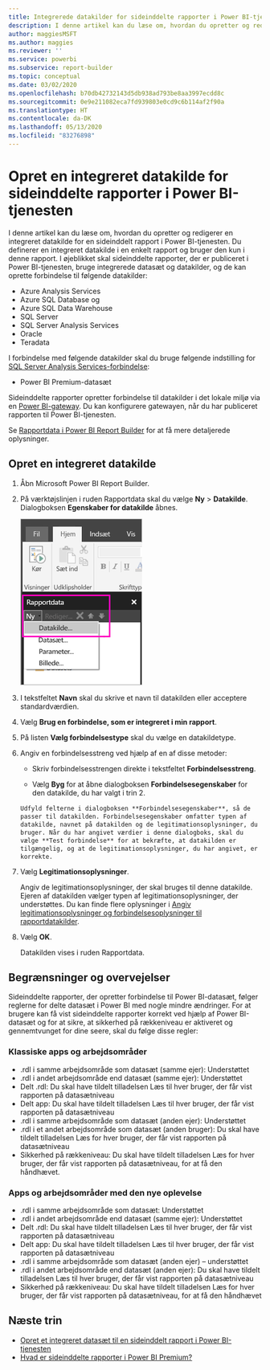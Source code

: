 ```yaml
---
title: Integrerede datakilder for sideinddelte rapporter i Power BI-tjenesten
description: I denne artikel kan du læse om, hvordan du opretter og redigerer en integreret datakilde i en sideinddelt rapport i Power BI-tjenesten.
author: maggiesMSFT
ms.author: maggies
ms.reviewer: ''
ms.service: powerbi
ms.subservice: report-builder
ms.topic: conceptual
ms.date: 03/02/2020
ms.openlocfilehash: b70db42732143d5db938ad793be8aa3997ecdd8c
ms.sourcegitcommit: 0e9e211082eca7fd939803e0cd9c6b114af2f90a
ms.translationtype: HT
ms.contentlocale: da-DK
ms.lasthandoff: 05/13/2020
ms.locfileid: "83276898"
---
```

# <a name="create-an-embedded-data-source-for-paginated-reports-in-the-power-bi-service"></a>Opret en integreret datakilde for sideinddelte rapporter i Power BI-tjenesten

I denne artikel kan du læse om, hvordan du opretter og redigerer en integreret datakilde for en sideinddelt rapport i Power BI-tjenesten. Du definerer en integreret datakilde i en enkelt rapport og bruger den kun i denne rapport. I øjeblikket skal sideinddelte rapporter, der er publiceret i Power BI-tjenesten, bruge integrerede datasæt og datakilder, og de kan oprette forbindelse til følgende datakilder:

- Azure Analysis Services
- Azure SQL Database og 
- Azure SQL Data Warehouse
- SQL Server
- SQL Server Analysis Services
- Oracle 
- Teradata 

I forbindelse med følgende datakilder skal du bruge følgende indstilling for [SQL Server Analysis Services-forbindelse](../admin/service-premium-connect-tools.md):

- Power BI Premium-datasæt

Sideinddelte rapporter opretter forbindelse til datakilder i det lokale miljø via en [Power BI-gateway](../connect-data/service-gateway-onprem.md). Du kan konfigurere gatewayen, når du har publiceret rapporten til Power BI-tjenesten.

Se [Rapportdata i Power BI Report Builder](report-builder-data.md) for at få mere detaljerede oplysninger.

## <a name="create-an-embedded-data-source"></a>Opret en integreret datakilde
  
1. Åbn Microsoft Power BI Report Builder.

1. På værktøjslinjen i ruden Rapportdata skal du vælge **Ny** > **Datakilde**. Dialogboksen **Egenskaber for datakilde** åbnes.

    ![Ny datakilde](media/paginated-reports-embedded-data-source/power-bi-paginated-new-data-source.png)
  
2.  I tekstfeltet **Navn** skal du skrive et navn til datakilden eller acceptere standardværdien.  
  
3.  Vælg **Brug en forbindelse, som er integreret i min rapport**.  
  
1.  På listen **Vælg forbindelsestype** skal du vælge en datakildetype. 

1.  Angiv en forbindelsesstreng ved hjælp af en af disse metoder:  
  
    -   Skriv forbindelsesstrengen direkte i tekstfeltet **Forbindelsesstreng**. 
  
     -   Vælg **Byg** for at åbne dialogboksen **Forbindelsesegenskaber** for den datakilde, du har valgt i trin 2.  
  
        Udfyld felterne i dialogboksen **Forbindelsesegenskaber**, så de passer til datakilden. Forbindelsesegenskaber omfatter typen af datakilde, navnet på datakilden og de legitimationsoplysninger, du bruger. Når du har angivet værdier i denne dialogboks, skal du vælge **Test forbindelse** for at bekræfte, at datakilden er tilgængelig, og at de legitimationsoplysninger, du har angivet, er korrekte.  
  
4.  Vælg **Legitimationsoplysninger**.  
  
     Angiv de legitimationsoplysninger, der skal bruges til denne datakilde. Ejeren af datakilden vælger typen af legitimationsoplysninger, der understøttes. Du kan finde flere oplysninger i [Angiv legitimationsoplysninger og forbindelsesoplysninger til rapportdatakilder](https://docs.microsoft.com/sql/reporting-services/report-data/specify-credential-and-connection-information-for-report-data-sources).
  
5.  Vælg **OK**.  
  
     Datakilden vises i ruden Rapportdata.  
     
## <a name="limitations-and-considerations"></a>Begrænsninger og overvejelser

Sideinddelte rapporter, der opretter forbindelse til Power BI-datasæt, følger reglerne for delte datasæt i Power BI med nogle mindre ændringer.  For at brugere kan få vist sideinddelte rapporter korrekt ved hjælp af Power BI-datasæt og for at sikre, at sikkerhed på rækkeniveau er aktiveret og gennemtvunget for dine seere, skal du følge disse regler:

### <a name="classic-apps-and-workspaces"></a>Klassiske apps og arbejdsområder

- .rdl i samme arbejdsområde som datasæt (samme ejer): Understøttet
- .rdl i andet arbejdsområde end datasæt (samme ejer): Understøttet
- Delt .rdl: Du skal have tildelt tilladelsen Læs til hver bruger, der får vist rapporten på datasætniveau
- Delt app: Du skal have tildelt tilladelsen Læs til hver bruger, der får vist rapporten på datasætniveau
- .rdl i samme arbejdsområde som datasæt (anden ejer): Understøttet
- .rdl i et andet arbejdsområde som datasæt (anden bruger): Du skal have tildelt tilladelsen Læs for hver bruger, der får vist rapporten på datasætniveau
- Sikkerhed på rækkeniveau: Du skal have tildelt tilladelsen Læs for hver bruger, der får vist rapporten på datasætniveau, for at få den håndhævet.

### <a name="new-experience-apps-and-workspaces"></a>Apps og arbejdsområder med den nye oplevelse

- .rdl i samme arbejdsområde som datasæt: Understøttet
- .rdl i andet arbejdsområde end datasæt (samme ejer): Understøttet
- Delt .rdl: Du skal have tildelt tilladelsen Læs til hver bruger, der får vist rapporten på datasætniveau
- Delt app: Du skal have tildelt tilladelsen Læs til hver bruger, der får vist rapporten på datasætniveau
- .rdl i samme arbejdsområde som datasæt (anden ejer) – understøttet
- .rdl i andet arbejdsområde end datasæt (anden ejer): Du skal have tildelt tilladelsen Læs til hver bruger, der får vist rapporten på datasætniveau
- Sikkerhed på rækkeniveau: Du skal have tildelt tilladelsen Læs for hver bruger, der får vist rapporten på datasætniveau, for at få den håndhævet

## <a name="next-steps"></a>Næste trin

- [Opret et integreret datasæt til en sideinddelt rapport i Power BI-tjenesten](paginated-reports-create-embedded-dataset.md)
- [Hvad er sideinddelte rapporter i Power BI Premium?](paginated-reports-report-builder-power-bi.md)

